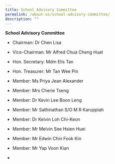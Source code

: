 ```yaml
---
title: School Advisory Committee
permalink: /about-us/school-advisory-committee/
description: ""
---
```

**School Advisory Committee**
* Chairman: Dr Chen Lisa
* Vice-Chairman: Mr Alfred Chua Cheng Huat
* Hon. Secretary: Mdm Elis Tan
* Hon. Treasurer: Mr Tan Wee Pin
* Member: Ms Priya Jean Alexander
* Member: Mrs Cherie Tseng
* Member: Dr Kevin Lee Boon Leng
* Member: Mr Sathinathan S/O M R Karuppiah
* Member: Dr Kelvin Loh Chi-Keon
* Member: Mr Melvin See Hsien Huei
* Member: Mr Edwin Chin Fook Kin
* Member: Mr Yap Voon Kian




* 